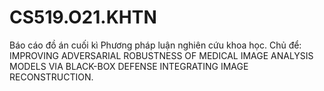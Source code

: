 # CS519.O21.KHTN
Báo cáo đồ án cuối kì Phương pháp luận nghiên cứu khoa học. Chủ để: IMPROVING ADVERSARIAL ROBUSTNESS OF MEDICAL IMAGE ANALYSIS MODELS VIA BLACK-BOX DEFENSE INTEGRATING IMAGE RECONSTRUCTION.

